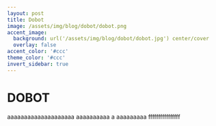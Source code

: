 ```yaml
---
layout: post
title: Dobot
image: /assets/img/blog/dobot/dobot.png
accent_image: 
  background: url('/assets/img/blog/dobot/dobot.jpg') center/cover
  overlay: false
accent_color: '#ccc'
theme_color: '#ccc'
invert_sidebar: true
---
```


# DOBOT


aaaaaaaaaaaaaaaaaaaa
aaaaaaaaaa
a
aaaaaaaaa
ffffffffffffffff